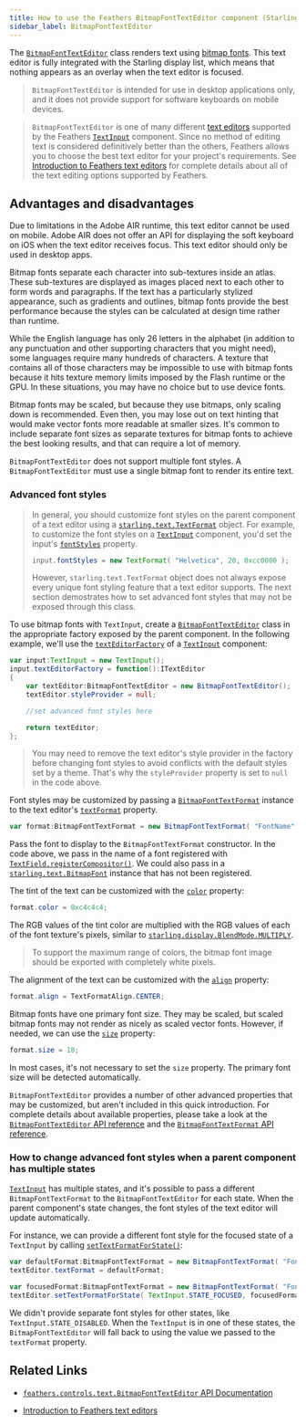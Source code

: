 ```yaml
---
title: How to use the Feathers BitmapFontTextEditor component (Starling version)
sidebar_label: BitmapFontTextEditor
---
```


The [`BitmapFontTextEditor`](/api-reference/feathers/controls/text/BitmapFontTextEditor.html) class renders text using [bitmap fonts](http://wiki.starling-framework.org/manual/displaying_text#bitmap_fonts). This text editor is fully integrated with the Starling display list, which means that nothing appears as an overlay when the text editor is focused.

> `BitmapFontTextEditor` is intended for use in desktop applications only, and it does not provide support for software keyboards on mobile devices.

> `BitmapFontTextEditor` is one of many different [text editors](./text-editors.md) supported by the Feathers [`TextInput`](./text-input.md) component. Since no method of editing text is considered definitively better than the others, Feathers allows you to choose the best text editor for your project's requirements. See [Introduction to Feathers text editors](./text-editors.md) for complete details about all of the text editing options supported by Feathers.

## Advantages and disadvantages

Due to limitations in the Adobe AIR runtime, this text editor cannot be used on mobile. Adobe AIR does not offer an API for displaying the soft keyboard on iOS when the text editor receives focus. This text editor should only be used in desktop apps.

Bitmap fonts separate each character into sub-textures inside an atlas. These sub-textures are displayed as images placed next to each other to form words and paragraphs. If the text has a particularly stylized appearance, such as gradients and outlines, bitmap fonts provide the best performance because the styles can be calculated at design time rather than runtime.

While the English language has only 26 letters in the alphabet (in addition to any punctuation and other supporting characters that you might need), some languages require many hundreds of characters. A texture that contains all of those characters may be impossible to use with bitmap fonts because it hits texture memory limits imposed by the Flash runtime or the GPU. In these situations, you may have no choice but to use device fonts.

Bitmap fonts may be scaled, but because they use bitmaps, only scaling down is recommended. Even then, you may lose out on text hinting that would make vector fonts more readable at smaller sizes. It's common to include separate font sizes as separate textures for bitmap fonts to achieve the best looking results, and that can require a lot of memory.

`BitmapFontTextEditor` does not support multiple font styles. A `BitmapFontTextEditor` must use a single bitmap font to render its entire text.

### Advanced font styles

> In general, you should customize font styles on the parent component of a text editor using a [`starling.text.TextFormat`](http://doc.starling-framework.org/current/starling/text/TextFormat.html) object. For example, to customize the font styles on a [`TextInput`](./text-input.md) component, you'd set the input's [`fontStyles`](/api-reference/feathers/controls/TextInput.html#fontStyles) property.
>
> ```actionscript
> input.fontStyles = new TextFormat( "Helvetica", 20, 0xcc0000 );
> ```
>
> However, `starling.text.TextFormat` object does not always expose every unique font styling feature that a text editor supports. The next section demostrates how to set advanced font styles that may not be exposed through this class.

To use bitmap fonts with `TextInput`, create a [`BitmapFontTextEditor`](/api-reference/feathers/controls/text/BitmapFontTextEditor.html) class in the appropriate factory exposed by the parent component. In the following example, we'll use the [`textEditorFactory`](/api-reference/feathers/controls/TextInput.html#textEditorFactory) of a [`TextInput`](./text-input.md) component:

```actionscript
var input:TextInput = new TextInput();
input.textEditorFactory = function():ITextEditor
{
	var textEditor:BitmapFontTextEditor = new BitmapFontTextEditor();
	textEditor.styleProvider = null;

	//set advanced font styles here

	return textEditor;
};
```

> You may need to remove the text editor's style provider in the factory before changing font styles to avoid conflicts with the default styles set by a theme. That's why the `styleProvider` property is set to `null` in the code above.

Font styles may be customized by passing a [`BitmapFontTextFormat`](/api-reference/feathers/text/BitmapFontTextFormat.html) instance to the text editor's [`textFormat`](/api-reference/feathers/controls/text/BitmapFontTextRenderer.html#textFormat) property.

```actionscript
var format:BitmapFontTextFormat = new BitmapFontTextFormat( "FontName" );
```

Pass the font to display to the `BitmapFontTextFormat` constructor. In the code above, we pass in the name of a font registered with [`TextField.registerCompositor()`](<http://doc.starling-framework.org/core/starling/text/TextField.html#registerCompositor()>). We could also pass in a [`starling.text.BitmapFont`](http://doc.starling-framework.org/core/starling/text/BitmapFont.html) instance that has not been registered.

The tint of the text can be customized with the [`color`](/api-reference/feathers/text/BitmapFontTextFormat.html#color) property:

```actionscript
format.color = 0xc4c4c4;
```

The RGB values of the tint color are multiplied with the RGB values of each of the font texture's pixels, similar to [`starling.display.BlendMode.MULTIPLY`](http://doc.starling-framework.org/current/starling/display/BlendMode.html#MULTIPLY).

> To support the maximum range of colors, the bitmap font image should be exported with completely white pixels.

The alignment of the text can be customized with the [`align`](/api-reference/feathers/text/BitmapFontTextFormat.html#align) property:

```actionscript
format.align = TextFormatAlign.CENTER;
```

Bitmap fonts have one primary font size. They may be scaled, but scaled bitmap fonts may not render as nicely as scaled vector fonts. However, if needed, we can use the [`size`](/api-reference/feathers/text/BitmapFontTextFormat.html#size) property:

```actionscript
format.size = 18;
```

In most cases, it's not necessary to set the `size` property. The primary font size will be detected automatically.

`BitmapFontTextEditor` provides a number of other advanced properties that may be customized, but aren't included in this quick introduction. For complete details about available properties, please take a look at the [`BitmapFontTextEditor` API reference](/api-reference/feathers/controls/text/BitmapFontTextEditor.html) and the [`BitmapFontTextFormat` API reference](/api-reference/feathers/text/BitmapFontTextFormat.html).

### How to change advanced font styles when a parent component has multiple states

[`TextInput`](./text-input.md) has multiple states, and it's possible to pass a different `BitmapFontTextFormat` to the `BitmapFontTextEditor` for each state. When the parent component's state changes, the font styles of the text editor will update automatically.

For instance, we can provide a different font style for the focused state of a `TextInput` by calling [`setTextFormatForState()`](</api-reference/feathers/controls/text/BitmapFontTextEditor.html#setTextFormatForState()>):

```actionscript
var defaultFormat:BitmapFontTextFormat = new BitmapFontTextFormat( "FontName", 20, 0xc4c4c4 );
textEditor.textFormat = defaultFormat;

var focusedFormat:BitmapFontTextFormat = new BitmapFontTextFormat( "FontName", 20, 0x343434 );
textEditor.setTextFormatForState( TextInput.STATE_FOCUSED, focusedFormat );
```

We didn't provide separate font styles for other states, like `TextInput.STATE_DISABLED`. When the `TextInput` is in one of these states, the `BitmapFontTextEditor` will fall back to using the value we passed to the `textFormat` property.

## Related Links

- [`feathers.controls.text.BitmapFontTextEditor` API Documentation](/api-reference/feathers/controls/text/BitmapFontTextEditor.html)

- [Introduction to Feathers text editors](./text-editors.md)
